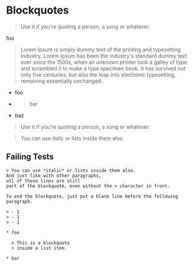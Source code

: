 # Blockquotes

> Use it if you're quoting a person, a song or whatever.

foo

> Lorem Ipsum is simply dummy text of the printing and typesetting industry.
> Lorem Ipsum has been the industry's standard dummy text ever since the 1500s, when an unknown printer took a galley of type and scrambled it to make a type specimen book.
> It has survived not only five centuries, but also the leap into electronic typesetting, remaining essentially unchanged.

- foo
- > bar
- baz

> Use it if you're quoting a person, a song or whatever.

> You can use *italic* or lists inside them also.

## Failing Tests

```
> You can use *italic* or lists inside them also.
And just like with other paragraphs,
all of these lines are still
part of the blockquote, even without the > character in front.

To end the blockquote, just put a blank line before the following
paragraph.
```

```
> - 1
> - 1
> - 1
```

```
* foo

  > This is a blockquote
  > inside a list item.

* bar
```

